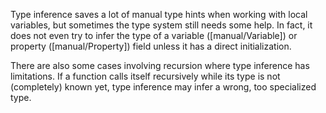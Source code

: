 Type inference saves a lot of manual type hints when working with local variables, but sometimes the type system still needs some help. In fact, it does not even try to infer the type of a variable ([manual/Variable]) or property ([manual/Property]) field unless it has a direct initialization.

There are also some cases involving recursion where type inference has limitations. If a function calls itself recursively while its type is not (completely) known yet, type inference may infer a wrong, too specialized type.